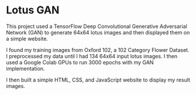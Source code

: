 # Lotus GAN

This project used a TensorFlow Deep Convolutional Generative Adversarial Network (GAN) to generate 64x64 lotus images and then displayed them on a simple website.

I found my training images from Oxford 102, a 102 Category Flower Dataset. I preprocessed my data until I had 134 64x64 input lotus images. I then used a Google Colab GPUs to run 3000 epochs with my GAN implementation.

I then built a simple HTML, CSS, and JavaScript website to display my result images.